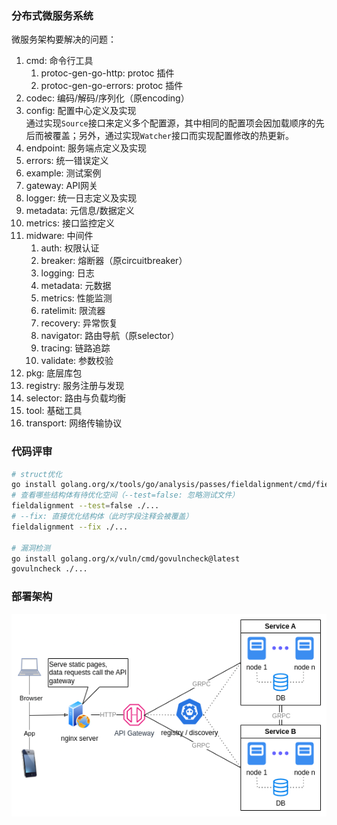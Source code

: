### 分布式微服务系统

微服务架构要解决的问题：

1. cmd: 命令行工具
   1. protoc-gen-go-http: protoc 插件
   2. protoc-gen-go-errors: protoc 插件
2. codec: 编码/解码/序列化（原encoding）
3. config: 配置中心定义及实现  
   通过实现`Source`接口来定义多个配置源，其中相同的配置项会因加载顺序的先后而被覆盖；另外，通过实现`Watcher`接口而实现配置修改的热更新。
4. endpoint: 服务端点定义及实现
5. errors: 统一错误定义
6. example: 测试案例
7. gateway: API网关
8. logger: 统一日志定义及实现
9. metadata: 元信息/数据定义
10. metrics: 接口监控定义
11. midware: 中间件
    1. auth: 权限认证
    2. breaker: 熔断器（原circuitbreaker）
    3. logging: 日志
    4. metadata: 元数据
    5. metrics: 性能监测
    6. ratelimit: 限流器
    7. recovery: 异常恢复
    8. navigator: 路由导航（原selector）
    9. tracing: 链路追踪
    10. validate: 参数校验
12. pkg: 底层库包
13. registry: 服务注册与发现
14. selector: 路由与负载均衡
15. tool: 基础工具
16. transport: 网络传输协议


### 代码评审
```sh
# struct优化
go install golang.org/x/tools/go/analysis/passes/fieldalignment/cmd/fieldalignment@latest
# 查看哪些结构体有待优化空间（--test=false: 忽略测试文件）
fieldalignment --test=false ./...
# --fix: 直接优化结构体（此时字段注释会被覆盖）
fieldalignment --fix ./...

# 漏洞检测
go install golang.org/x/vuln/cmd/govulncheck@latest
govulncheck ./...
```

### 部署架构
![architecture](microservices.png)
